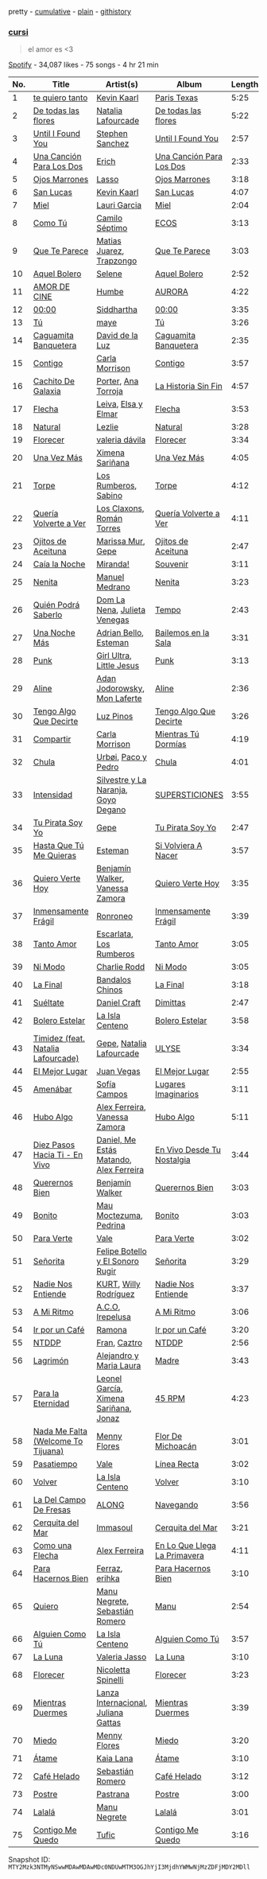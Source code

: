 pretty - [cumulative](/playlists/cumulative/37i9dQZF1DX7MuRzJ3KiMb.md) - [plain](/playlists/plain/37i9dQZF1DX7MuRzJ3KiMb) - [githistory](https://github.githistory.xyz/mackorone/spotify-playlist-archive/blob/main/playlists/plain/37i9dQZF1DX7MuRzJ3KiMb)

### [cursi](https://open.spotify.com/playlist/37i9dQZF1DX7MuRzJ3KiMb)

> el amor es <3

[Spotify](https://open.spotify.com/user/spotify) - 34,087 likes - 75 songs - 4 hr 21 min

| No. | Title | Artist(s) | Album | Length |
|---|---|---|---|---|
| 1 | [te quiero tanto](https://open.spotify.com/track/04aBuWoZeHYJeDDTWYSgso) | [Kevin Kaarl](https://open.spotify.com/artist/6OBGbSaBUvQtk9wpQfDbOE) | [Paris Texas](https://open.spotify.com/album/2H7Ptwzuy83loDyZzHiPw8) | 5:25 |
| 2 | [De todas las flores](https://open.spotify.com/track/71ckXi5LTZowReRGRNA9SS) | [Natalia Lafourcade](https://open.spotify.com/artist/1hcdI2N1023RvSwLzTtdsp) | [De todas las flores](https://open.spotify.com/album/17TJKlG2c4i8S7QJfRO0IP) | 5:22 |
| 3 | [Until I Found You](https://open.spotify.com/track/0T5iIrXA4p5GsubkhuBIKV) | [Stephen Sanchez](https://open.spotify.com/artist/5XKFrudbV4IiuE5WuTPRmT) | [Until I Found You](https://open.spotify.com/album/18CtLoAMTr7F8ngtuM6D8i) | 2:57 |
| 4 | [Una Canción Para Los Dos](https://open.spotify.com/track/7qr0qTJuOw83eg3CXQP2Xi) | [Erich](https://open.spotify.com/artist/3l9fWRfml0xOFriezXXwhU) | [Una Canción Para Los Dos](https://open.spotify.com/album/3m9KP8yiPs0em8Jndtn2i1) | 2:33 |
| 5 | [Ojos Marrones](https://open.spotify.com/track/7gwT3HGL84vF7bgtwL1N88) | [Lasso](https://open.spotify.com/artist/3SCOuAxngTC1yGjKMcIPEd) | [Ojos Marrones](https://open.spotify.com/album/5cgqNq1Esd6F0D1vQ9uD63) | 3:18 |
| 6 | [San Lucas](https://open.spotify.com/track/75UMtPC77vqKRwfSuYuNPO) | [Kevin Kaarl](https://open.spotify.com/artist/6OBGbSaBUvQtk9wpQfDbOE) | [San Lucas](https://open.spotify.com/album/5I20nnpF2Jj6GjUFsk9EG1) | 4:07 |
| 7 | [Miel](https://open.spotify.com/track/6ohTBTmcNHe9UzvxAgA9wJ) | [Lauri Garcia](https://open.spotify.com/artist/4RH5rQ6kwIASIwZxWUBNTS) | [Miel](https://open.spotify.com/album/5ARQqCgouMHuaCwIGLeh5B) | 2:04 |
| 8 | [Como Tú](https://open.spotify.com/track/7BuDf00x8RNcMTlNaxE70f) | [Camilo Séptimo](https://open.spotify.com/artist/6hQHiviB4JUWVmfykjYzcB) | [ECOS](https://open.spotify.com/album/49Qd6nYCgc2ra4E3TJHEty) | 3:13 |
| 9 | [Que Te Parece](https://open.spotify.com/track/0Uyo3tsKFD735CfP3UmOsP) | [Matias Juarez](https://open.spotify.com/artist/0DTBJHXaPCzSHR5aa0ezZf), [Trapzongo](https://open.spotify.com/artist/2z2643JYOEICXjihraM16g) | [Que Te Parece](https://open.spotify.com/album/18j8Z3zWIibYQe0vwEeiQA) | 3:03 |
| 10 | [Aquel Bolero](https://open.spotify.com/track/6DSyWW8BpzXBdymdZ9N61l) | [Selene](https://open.spotify.com/artist/5DURBx1fKt2VZesWMLtDiS) | [Aquel Bolero](https://open.spotify.com/album/4c3yqJyzQXoSpYkYi5reXG) | 2:52 |
| 11 | [AMOR DE CINE](https://open.spotify.com/track/0v9UztY5A12cJUsWD7PZzS) | [Humbe](https://open.spotify.com/artist/1b7AEdUSudOQoZF5ebUxCL) | [AURORA](https://open.spotify.com/album/2Yjubr5GHX41ht808oZPzs) | 4:22 |
| 12 | [00:00](https://open.spotify.com/track/1o1O7nDie7zzsdHKZxhgQD) | [Siddhartha](https://open.spotify.com/artist/2aqFBHOpM9uIgBpUsdq09x) | [00:00](https://open.spotify.com/album/4sN1ZUO6ZncV2XpLS0iKS8) | 3:35 |
| 13 | [Tú](https://open.spotify.com/track/1jecO8NeYLsVWVptITz4c1) | [maye](https://open.spotify.com/artist/5ti5FPHgtaSf15KcUisZMt) | [Tú](https://open.spotify.com/album/41OfyTxfB3ou95Ib24VlV2) | 3:26 |
| 14 | [Caguamita Banquetera](https://open.spotify.com/track/20CVdUmIYyPy5Qcqr7uzrj) | [David de la Luz](https://open.spotify.com/artist/3qViLpJR7GZmsde4FYn5Y3) | [Caguamita Banquetera](https://open.spotify.com/album/4IoOjS1QllQtS7JV6ltzLG) | 2:35 |
| 15 | [Contigo](https://open.spotify.com/track/3uqDUUqiVrtbKakobkPXmv) | [Carla Morrison](https://open.spotify.com/artist/0XK6kT7xcZAlcYrNjOgzJe) | [Contigo](https://open.spotify.com/album/0QbLKuhvOtbjeuHy1Pt68U) | 3:57 |
| 16 | [Cachito De Galaxia](https://open.spotify.com/track/6T0ATRfwd6t1xEuVS2hgGN) | [Porter](https://open.spotify.com/artist/7eBQrhxTHcor6gcbcLhqE5), [Ana Torroja](https://open.spotify.com/artist/5YekZn3GGnPIURNA6RG124) | [La Historia Sin Fin](https://open.spotify.com/album/6k6jrCUKBeZflALDUS8UF3) | 4:57 |
| 17 | [Flecha](https://open.spotify.com/track/6XtOM0xVBmhjX8mRkrWo9z) | [Leiva](https://open.spotify.com/artist/5Hsv8dUHHOdnn72q4XIVz7), [Elsa y Elmar](https://open.spotify.com/artist/5nKGeITSNCVP76muyOlszy) | [Flecha](https://open.spotify.com/album/6ppWzVBtrtH6Pfzkz1gx9V) | 3:53 |
| 18 | [Natural](https://open.spotify.com/track/03SLmnUTzDVHThnuFsZhcK) | [Lezlie](https://open.spotify.com/artist/278VaSr9ONC7O8n0CXm4Fg) | [Natural](https://open.spotify.com/album/4BLjShadSxoIYj899qy8Tw) | 3:28 |
| 19 | [Florecer](https://open.spotify.com/track/0uEwlYeHAiVNUCcXbx6ntR) | [valeria dávila](https://open.spotify.com/artist/2CoZrPsp90NW3x0jvWKmbj) | [Florecer](https://open.spotify.com/album/3KvbOKpjZB95IwRwnW0TZk) | 3:34 |
| 20 | [Una Vez Más](https://open.spotify.com/track/2chfSxiJbU8B8jpEHyuNm2) | [Ximena Sariñana](https://open.spotify.com/artist/7plUpXSFcSJUZSiZAoXqr1) | [Una Vez Más](https://open.spotify.com/album/1mri8yUsQmnnkyKDAYA9pC) | 4:05 |
| 21 | [Torpe](https://open.spotify.com/track/7K1fAw9P8R73Sc6CpgIgJH) | [Los Rumberos](https://open.spotify.com/artist/05k3uSz8dyKtbllIY988Ip), [Sabino](https://open.spotify.com/artist/0zgFL90nGTrH2iOMD8Vysy) | [Torpe](https://open.spotify.com/album/0V3VrTi9ioSHgy4kM9aRf4) | 4:12 |
| 22 | [Quería Volverte a Ver](https://open.spotify.com/track/2o5rzkYatnrHVUYrCbRFnE) | [Los Claxons](https://open.spotify.com/artist/4AgfaZvOiSS97uy5ekQ7bf), [Román Torres](https://open.spotify.com/artist/1LqUT7DfWYks6bAltUOlOg) | [Quería Volverte a Ver](https://open.spotify.com/album/7K9bGfbvaK3k2DRjyWLBPO) | 4:11 |
| 23 | [Ojitos de Aceituna](https://open.spotify.com/track/2KhOJ9fPnHE6HJd7R6jF2L) | [Marissa Mur](https://open.spotify.com/artist/5kt4v3JNtP8svtTI8PDFOT), [Gepe](https://open.spotify.com/artist/1fHGzTSloWCtrlKfbLNVhM) | [Ojitos de Aceituna](https://open.spotify.com/album/0T1toCzjEqFltKmHuwznI5) | 2:47 |
| 24 | [Caía la Noche](https://open.spotify.com/track/6Xzu0zKKceCVd8uSHJAjgq) | [Miranda!](https://open.spotify.com/artist/2eEmsgWmUFMbtU7agJpnjY) | [Souvenir](https://open.spotify.com/album/6nva6vnxk725eRidB3AgbC) | 3:11 |
| 25 | [Nenita](https://open.spotify.com/track/0R8sg8rEFSQ5Nc3Becf6c9) | [Manuel Medrano](https://open.spotify.com/artist/0i5iO6icb7kxg48thi9gBM) | [Nenita](https://open.spotify.com/album/452AFjVFW2pvZlAFOPUoFS) | 3:23 |
| 26 | [Quién Podrá Saberlo](https://open.spotify.com/track/03WjjqJEvGGBH13LAhf6kE) | [Dom La Nena](https://open.spotify.com/artist/7cfKXiA9YUupXEjCUWPtxY), [Julieta Venegas](https://open.spotify.com/artist/2QWIScpFDNxmS6ZEMIUvgm) | [Tempo](https://open.spotify.com/album/1CEbTLY4WgYLlJHfHNcmt6) | 2:43 |
| 27 | [Una Noche Más](https://open.spotify.com/track/42yqhdvpet3rMgwnfbibh8) | [Adrian Bello](https://open.spotify.com/artist/0ZwjmGhps2YvUMzB7ihFV8), [Esteman](https://open.spotify.com/artist/3ZtIhDSOuRkpDyqjx53X1R) | [Bailemos en la Sala](https://open.spotify.com/album/1AGFRwoIQhzXjkxAVEMn2W) | 3:31 |
| 28 | [Punk](https://open.spotify.com/track/28fb2X931nhjyCHMKbNOPt) | [Girl Ultra](https://open.spotify.com/artist/7i1CyQ1fogh4bkj3EPj3ls), [Little Jesus](https://open.spotify.com/artist/5p1ARDx76hnOXoeigLIKit) | [Punk](https://open.spotify.com/album/0ALZJahmwF0u1AReCWtiZP) | 3:13 |
| 29 | [Aline](https://open.spotify.com/track/7eX2kEXRsALMvA4sf1CZS2) | [Adan Jodorowsky](https://open.spotify.com/artist/5qUyJ52ARWXdUNECvFHBag), [Mon Laferte](https://open.spotify.com/artist/4boI7bJtmB1L3b1cuL75Zr) | [Aline](https://open.spotify.com/album/0e451EeVCDPZiKhd3AMglE) | 2:36 |
| 30 | [Tengo Algo Que Decirte](https://open.spotify.com/track/5Ntox2jSrDcVUKOoW0TYHG) | [Luz Pinos](https://open.spotify.com/artist/23D2NCgVNbve7gXb2AjOFM) | [Tengo Algo Que Decirte](https://open.spotify.com/album/58XueoPsoMzd3nzH2s8B9A) | 3:26 |
| 31 | [Compartir](https://open.spotify.com/track/5E0Jl45E0UWwZ4H9VhnI9i) | [Carla Morrison](https://open.spotify.com/artist/0XK6kT7xcZAlcYrNjOgzJe) | [Mientras Tú Dormías](https://open.spotify.com/album/7l2XHKAWiZMr2A7wFiZl8Z) | 4:19 |
| 32 | [Chula](https://open.spotify.com/track/0F9QrjcyBNcw258qR1DfHK) | [Urbøi](https://open.spotify.com/artist/4THv7qQa82UNW5DTtEqNOy), [Paco y Pedro](https://open.spotify.com/artist/7JVf9SjsDx2evTvvfbfDEK) | [Chula](https://open.spotify.com/album/6yjNFsPUkuj83hBcsF5IhS) | 4:01 |
| 33 | [Intensidad](https://open.spotify.com/track/7MPKbeCWeCljobb31x7kVI) | [Silvestre y La Naranja](https://open.spotify.com/artist/1hE5imhaIrCEKoHLHW9aCO), [Goyo Degano](https://open.spotify.com/artist/2jdmT8GGcp6lWM58D0ROYf) | [SUPERSTICIONES](https://open.spotify.com/album/448b1zlK215QOb8UvFNzpu) | 3:55 |
| 34 | [Tu Pirata Soy Yo](https://open.spotify.com/track/6O1o9VfjMgZEZeir5Ws6pF) | [Gepe](https://open.spotify.com/artist/1fHGzTSloWCtrlKfbLNVhM) | [Tu Pirata Soy Yo](https://open.spotify.com/album/3CK1MWQvuf8LVJWhmldkUU) | 2:47 |
| 35 | [Hasta Que Tú Me Quieras](https://open.spotify.com/track/78PMNyj9nQ0GzWCgWLpWUr) | [Esteman](https://open.spotify.com/artist/3ZtIhDSOuRkpDyqjx53X1R) | [Si Volviera A Nacer](https://open.spotify.com/album/0rc8MShj37cLImmPbUt8Pq) | 3:57 |
| 36 | [Quiero Verte Hoy](https://open.spotify.com/track/74gjbauuARjux0uNGAPmoA) | [Benjamín Walker](https://open.spotify.com/artist/4uqz8sHfvYPHlpHZYyanEK), [Vanessa Zamora](https://open.spotify.com/artist/3IZxs4ZukiitIk8vkAPAxC) | [Quiero Verte Hoy](https://open.spotify.com/album/2XIZYpCWUtQlEcMgbtSHlJ) | 3:35 |
| 37 | [Inmensamente Frágil](https://open.spotify.com/track/7dbLDpFeg0Gydsf3UrxSdI) | [Ronroneo](https://open.spotify.com/artist/77331RTjW3jOf5YdjRDCPK) | [Inmensamente Frágil](https://open.spotify.com/album/1kdyYN2uapW4W1RFVcSPCa) | 3:39 |
| 38 | [Tanto Amor](https://open.spotify.com/track/2DSBxnRi8Y1Tk4f0Am8pzA) | [Escarlata](https://open.spotify.com/artist/6eDMcSQvrGt2zoVFSIwmgZ), [Los Rumberos](https://open.spotify.com/artist/05k3uSz8dyKtbllIY988Ip) | [Tanto Amor](https://open.spotify.com/album/6PpdfncqVG0Hmx5pSIdAQz) | 3:05 |
| 39 | [Ni Modo](https://open.spotify.com/track/3qyeBuydjVtFbuJA0EAjC4) | [Charlie Rodd](https://open.spotify.com/artist/2vylKAxeoJ2dAwIi9ck762) | [Ni Modo](https://open.spotify.com/album/5YZRghq9Z477w06ZTlxCeX) | 3:05 |
| 40 | [La Final](https://open.spotify.com/track/0Zqpxe6UdF80IYommiUV3j) | [Bandalos Chinos](https://open.spotify.com/artist/0wn2qDKzeFlhjRUtJAwJjp) | [La Final](https://open.spotify.com/album/2sqCeR4NoJOJ6wN2mkiOP3) | 3:18 |
| 41 | [Suéltate](https://open.spotify.com/track/7s0JfAkPxdB6BUzd7GEEiD) | [Daniel Craft](https://open.spotify.com/artist/5rFUl5OY8z9cs2tAlE2Gpb) | [Dimittas](https://open.spotify.com/album/301lHhRg57m4Niqk7He8XJ) | 2:47 |
| 42 | [Bolero Estelar](https://open.spotify.com/track/46ZNN9JUQFl0LXiTLKKkMZ) | [La Isla Centeno](https://open.spotify.com/artist/7EnLmrL4jTZKjeseaZyA0L) | [Bolero Estelar](https://open.spotify.com/album/5m0fMRnEneLg8pZaoL9F4E) | 3:58 |
| 43 | [Timidez \(feat\. Natalia Lafourcade\)](https://open.spotify.com/track/6JMp6i9OZ70VwsC2MbgX5n) | [Gepe](https://open.spotify.com/artist/1fHGzTSloWCtrlKfbLNVhM), [Natalia Lafourcade](https://open.spotify.com/artist/1hcdI2N1023RvSwLzTtdsp) | [ULYSE](https://open.spotify.com/album/6vIeyrxfW5aoC4mRhB95VD) | 3:34 |
| 44 | [El Mejor Lugar](https://open.spotify.com/track/6icYplg6aqvnUqNnYkHbbS) | [Juan Vegas](https://open.spotify.com/artist/5JPAV8i80oNekuSSZoFQ1G) | [El Mejor Lugar](https://open.spotify.com/album/7FaJGC4pNapPjJaZlrqIme) | 2:55 |
| 45 | [Amenábar](https://open.spotify.com/track/0xAwIlQCT43PGCe0BLnzr5) | [Sofía Campos](https://open.spotify.com/artist/2CDQX14Dm9L7YAyJKfLOe5) | [Lugares Imaginarios](https://open.spotify.com/album/6rNBDcsHr2MgGzkcDSKenA) | 3:11 |
| 46 | [Hubo Algo](https://open.spotify.com/track/2mjfefMcjK9w6cN6oE5xV4) | [Alex Ferreira](https://open.spotify.com/artist/3COVuPWvshbsdm0kdMMTr7), [Vanessa Zamora](https://open.spotify.com/artist/3IZxs4ZukiitIk8vkAPAxC) | [Hubo Algo](https://open.spotify.com/album/5pJYHPBXmibLJSFDSUYeaM) | 5:11 |
| 47 | [Diez Pasos Hacia Ti \- En Vivo](https://open.spotify.com/track/0ROD7JL2jEvfmq2HdeINUH) | [Daniel, Me Estás Matando](https://open.spotify.com/artist/51yyeVxyvecgePAWXmeLUE), [Alex Ferreira](https://open.spotify.com/artist/3COVuPWvshbsdm0kdMMTr7) | [En Vivo Desde Tu Nostalgia](https://open.spotify.com/album/56mFqd2JHQKSnOhiS6qVed) | 3:44 |
| 48 | [Querernos Bien](https://open.spotify.com/track/69kefiOj7Lk6RZa0BxriD2) | [Benjamín Walker](https://open.spotify.com/artist/4uqz8sHfvYPHlpHZYyanEK) | [Querernos Bien](https://open.spotify.com/album/1A1bcSRZLXJBWbr9uzD8G2) | 3:03 |
| 49 | [Bonito](https://open.spotify.com/track/0QvLRuiBiNN1BWa2oVKvNA) | [Mau Moctezuma](https://open.spotify.com/artist/1oSRId8yJK5I7KMtD5gp3q), [Pedrina](https://open.spotify.com/artist/7BdQWt4FjHEvmTH6jmaJd1) | [Bonito](https://open.spotify.com/album/6LyiWORGEUBMbphHMdZNSL) | 3:03 |
| 50 | [Para Verte](https://open.spotify.com/track/4aiIi5Nn7EdDhoiw5DywDk) | [Vale](https://open.spotify.com/artist/22p8vOZwMABvl5qt2nZHWD) | [Para Verte](https://open.spotify.com/album/43b9yizo1mckUfWgItr7nk) | 3:02 |
| 51 | [Señorita](https://open.spotify.com/track/7IOwZ2dsEZCg2NCeX7MCsm) | [Felipe Botello y El Sonoro Rugir](https://open.spotify.com/artist/1IcvjLbT3CPDoGPwpycAvr) | [Señorita](https://open.spotify.com/album/6j6DsW88KYbKSe7qrzJLPE) | 3:29 |
| 52 | [Nadie Nos Entiende](https://open.spotify.com/track/0lvQ5BPdyuOKqNqhptZsrA) | [KURT](https://open.spotify.com/artist/4kcnsS1aAB40FMcLD01gmI), [Willy Rodríguez](https://open.spotify.com/artist/4PXThoWa6Eg0a1Cui7KJee) | [Nadie Nos Entiende](https://open.spotify.com/album/6Vbahwg4jyo7Z64F8z9Ky2) | 3:37 |
| 53 | [A Mi Ritmo](https://open.spotify.com/track/51h83YT521kYxTLng0FyRv) | [A.C.O](https://open.spotify.com/artist/0x2z4hugJaiGdTP0lzhxvO), [Irepelusa](https://open.spotify.com/artist/3KaNWDYObY73SDpcZBRzuw) | [A Mi Ritmo](https://open.spotify.com/album/0kZuOQA9W3hC6j3nhYxuUX) | 3:06 |
| 54 | [Ir por un Café](https://open.spotify.com/track/0oYWgghilCHzscMzQOVONP) | [Ramona](https://open.spotify.com/artist/3K8X4ZoPqijzc6QSP4eAQF) | [Ir por un Café](https://open.spotify.com/album/56uFQSAHC1c2PwWux1GeaD) | 3:20 |
| 55 | [NTDDP](https://open.spotify.com/track/2qcwhO9GA5CgOtgtvWW0Wa) | [Fran](https://open.spotify.com/artist/3iDRCnCdwM5oi2F2HWBiLn), [Caztro](https://open.spotify.com/artist/1YvkzmaJLVRHSJ8J5YzoaW) | [NTDDP](https://open.spotify.com/album/0VO1hYeausUaErYssR77vQ) | 2:56 |
| 56 | [Lagrimón](https://open.spotify.com/track/2jXkchCKJP645dRwqohTLz) | [Alejandro y Maria Laura](https://open.spotify.com/artist/3jAurSJUGt2LY7V417BF0u) | [Madre](https://open.spotify.com/album/15yeAN5L3PVuz0LkvOrwmL) | 3:43 |
| 57 | [Para la Eternidad](https://open.spotify.com/track/7irtPPH6Jdb4n8dh2DRCFy) | [Leonel García](https://open.spotify.com/artist/3t7UqWteBBmHXkcVhMSyay), [Ximena Sariñana](https://open.spotify.com/artist/7plUpXSFcSJUZSiZAoXqr1), [Jonaz](https://open.spotify.com/artist/3Qldsib1smRXVBihCbSKrV) | [45 RPM](https://open.spotify.com/album/7A8QtKKDMM2Rs91Sq5fcfr) | 4:23 |
| 58 | [Nada Me Falta \(Welcome To Tijuana\)](https://open.spotify.com/track/09jNjdtBWKxSFLaIMN85mv) | [Menny Flores](https://open.spotify.com/artist/5iV6pocuYqWg9Cx5JQNyJV) | [Flor De Michoacán](https://open.spotify.com/album/71f7JogsMnad5Leg4XeZr9) | 3:01 |
| 59 | [Pasatiempo](https://open.spotify.com/track/5Zc09qHPIIo4vJkYeCfixc) | [Vale](https://open.spotify.com/artist/22p8vOZwMABvl5qt2nZHWD) | [Línea Recta](https://open.spotify.com/album/19Gt3qUgfakD1rVw82iyzL) | 3:02 |
| 60 | [Volver](https://open.spotify.com/track/0PSmtygePqmxByr5eh0HST) | [La Isla Centeno](https://open.spotify.com/artist/7EnLmrL4jTZKjeseaZyA0L) | [Volver](https://open.spotify.com/album/68M1eXLRiP9zLQOZbmSth7) | 3:10 |
| 61 | [La Del Campo De Fresas](https://open.spotify.com/track/21xwVpmT4Jp9DcJHsm5AoG) | [ALONG](https://open.spotify.com/artist/1tbJON658Utp3LCByyGz6v) | [Navegando](https://open.spotify.com/album/1dExVI7g7HBba3243F7XRy) | 3:56 |
| 62 | [Cerquita del Mar](https://open.spotify.com/track/5l6VAepfKDFDa2sR0fAELo) | [Immasoul](https://open.spotify.com/artist/21neefJLiFuSR6sQlHDblG) | [Cerquita del Mar](https://open.spotify.com/album/5GouiabFEFinoSTOy0DqQM) | 3:21 |
| 63 | [Como una Flecha](https://open.spotify.com/track/51HF59FrEDRz9NTVvcXhG6) | [Alex Ferreira](https://open.spotify.com/artist/3COVuPWvshbsdm0kdMMTr7) | [En Lo Que Llega La Primavera](https://open.spotify.com/album/5FOS6PLaHaTbgp4tWBNdig) | 4:11 |
| 64 | [Para Hacernos Bien](https://open.spotify.com/track/55GecPCH7Vvl9j36euFxNu) | [Ferraz](https://open.spotify.com/artist/01VsXNrszWERedrdHgRVH2), [erihka](https://open.spotify.com/artist/68pEaQXF6WYi0PWfq1LyYd) | [Para Hacernos Bien](https://open.spotify.com/album/5EfzUHUPMdgbWZft0Lr91A) | 3:10 |
| 65 | [Quiero](https://open.spotify.com/track/3xTsbdwJXLYuIusD0gM2Ue) | [Manu Negrete](https://open.spotify.com/artist/5CEPxspt5POCY0oeaCdOEO), [Sebastián Romero](https://open.spotify.com/artist/0FpJe752weMmwiyJyF8zXq) | [Manu](https://open.spotify.com/album/1AHtUvxkQIQa1DoG2E12BX) | 2:54 |
| 66 | [Alguien Como Tú](https://open.spotify.com/track/29c3Pm5ChGMesIzZFUsCpE) | [La Isla Centeno](https://open.spotify.com/artist/7EnLmrL4jTZKjeseaZyA0L) | [Alguien Como Tú](https://open.spotify.com/album/1iTbNUit81UbxYbMRteBlL) | 3:57 |
| 67 | [La Luna](https://open.spotify.com/track/2V0S6dvMHkjtif1rOQqtzA) | [Valeria Jasso](https://open.spotify.com/artist/4JTbF9feswVonYL7fHSVCh) | [La Luna](https://open.spotify.com/album/306wF31Hp5LNVkxfhDLOiV) | 3:10 |
| 68 | [Florecer](https://open.spotify.com/track/2SklPsEziKcI9DffEW65Vz) | [Nicoletta Spinelli](https://open.spotify.com/artist/69hYMQ2gjsvpxbOwUNzwLj) | [Florecer](https://open.spotify.com/album/2YnrkkeJjgfytLHTHFn1h9) | 3:23 |
| 69 | [Mientras Duermes](https://open.spotify.com/track/1HZNMsGylrBnAuHkRMLl8O) | [Lanza Internacional](https://open.spotify.com/artist/5s4SbJgMMtIyl0caPyZMmT), [Juliana Gattas](https://open.spotify.com/artist/4beHLf0L7m2eBwhyifF9Kn) | [Mientras Duermes](https://open.spotify.com/album/5Gv3HrGr085Rv4Fc2uuMm3) | 3:39 |
| 70 | [Miedo](https://open.spotify.com/track/5GJl5QdhQ7ZrYuTamGnPBj) | [Menny Flores](https://open.spotify.com/artist/5iV6pocuYqWg9Cx5JQNyJV) | [Miedo](https://open.spotify.com/album/7GnOZrSoKrxbEiTvYG0ri8) | 3:20 |
| 71 | [Átame](https://open.spotify.com/track/0oLIHr9UiL68al3E8MeT2u) | [Kaia Lana](https://open.spotify.com/artist/2w1kIJBDjYnpHHVLiTn3FJ) | [Átame](https://open.spotify.com/album/0dDvgoijFTIRu3gPR4XTpn) | 3:10 |
| 72 | [Café Helado](https://open.spotify.com/track/2ccYWOxUJX6mA5Lxg6Sxk9) | [Sebastián Romero](https://open.spotify.com/artist/0FpJe752weMmwiyJyF8zXq) | [Café Helado](https://open.spotify.com/album/4i3R4de1ZcFsCfjkW5LL9Q) | 3:12 |
| 73 | [Postre](https://open.spotify.com/track/1OBjbKYarukVRG2AYqIXsi) | [Pastrana](https://open.spotify.com/artist/1enRTUJ9Oj9TzWSMPAYuJY) | [Postre](https://open.spotify.com/album/3ayGisd0er515a1Vq3zhqN) | 3:00 |
| 74 | [Lalalá](https://open.spotify.com/track/63KP70pPlQ7TMSwkdIP0jC) | [Manu Negrete](https://open.spotify.com/artist/5CEPxspt5POCY0oeaCdOEO) | [Lalalá](https://open.spotify.com/album/6LHfK1MmIEokFqkFBZ8r9S) | 3:01 |
| 75 | [Contigo Me Quedo](https://open.spotify.com/track/3iwURMcbfTjtOZcBrVwQh5) | [Tufic](https://open.spotify.com/artist/5vtHlotcrr5pZQUgdnozWV) | [Contigo Me Quedo](https://open.spotify.com/album/7LOGZuxzTIwBT4XnuwOxDV) | 3:16 |

Snapshot ID: `MTY2Mzk3NTMyNSwwMDAwMDAwMDc0NDUwMTM3OGJhYjI3MjdhYWMwNjMzZDFjMDY2MDll`
